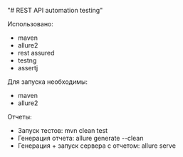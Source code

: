 "# REST API automation testing"

Использовано:
* maven
* allure2
* rest assured
* testng
* assertj

Для запуска необходимы:
* maven
* allure2

Отчеты:
* Запуск тестов: mvn clean test
* Генерация отчета: allure generate --clean
* Генерация + запуск сервера с отчетом: allure serve
